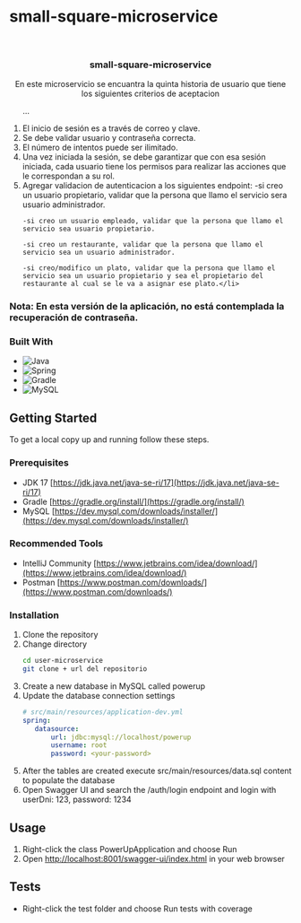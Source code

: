 # small-square-microservice
<br />
<div align="center">
<h3>small-square-microservice</h3>
 <p align="center">En este microservicio se encuantra la quinta historia de usuario que tiene los siguientes criterios de aceptacion</p>
</div>

  <ol start="numero"> ... </ol>
  <ol start="1">
  <li> El inicio de sesión es a través de correo y clave.</li>
  <li> Se debe validar usuario y contraseña correcta.</li>
  <li> El número de intentos puede ser ilimitado.</li>
  <li> Una vez iniciada la sesión, se debe garantizar que con esa sesión iniciada, cada usuario tiene los permisos para realizar las acciones que le correspondan a su rol.</li>
  <li> Agregar validacion de autenticacion a los siguientes endpoint:
    -si creo un usuario propietario, validar que la persona que llamo el servicio sera usuario administrador.
   
    -si creo un usuario empleado, validar que la persona que llamo el servicio sea usuario propietario.
   
    -si creo un restaurante, validar que la persona que llamo el servicio sea un usuario administrador.
   
    -si creo/modifico un plato, validar que la persona que llamo el servicio sea un usuario propietario y sea el propietario del restaurante al cual se le va a asignar ese plato.</li>
</ol>

### Nota: En esta versión de la aplicación, no está contemplada la recuperación de contraseña.


### Built With

* ![Java](https://img.shields.io/badge/java-%23ED8B00.svg?style=for-the-badge&logo=java&logoColor=white)
* ![Spring](https://img.shields.io/badge/Spring-6DB33F?style=for-the-badge&logo=spring&logoColor=white)
* ![Gradle](https://img.shields.io/badge/Gradle-02303A.svg?style=for-the-badge&logo=Gradle&logoColor=white)
* ![MySQL](https://img.shields.io/badge/MySQL-00000F?style=for-the-badge&logo=mysql&logoColor=white)


<!-- GETTING STARTED -->
## Getting Started

To get a local copy up and running follow these steps.

### Prerequisites

* JDK 17 [https://jdk.java.net/java-se-ri/17](https://jdk.java.net/java-se-ri/17)
* Gradle [https://gradle.org/install/](https://gradle.org/install/)
* MySQL [https://dev.mysql.com/downloads/installer/](https://dev.mysql.com/downloads/installer/)

### Recommended Tools
* IntelliJ Community [https://www.jetbrains.com/idea/download/](https://www.jetbrains.com/idea/download/)
* Postman [https://www.postman.com/downloads/](https://www.postman.com/downloads/)

### Installation

1. Clone the repository
2. Change directory
   ```sh
   cd user-microservice
   git clone + url del repositorio 
   ```
3. Create a new database in MySQL called powerup
4. Update the database connection settings
   ```yml
   # src/main/resources/application-dev.yml
   spring:
      datasource:
          url: jdbc:mysql://localhost/powerup
          username: root
          password: <your-password>
   ```
5. After the tables are created execute src/main/resources/data.sql content to populate the database
6. Open Swagger UI and search the /auth/login endpoint and login with userDni: 123, password: 1234

<!-- USAGE -->
## Usage

1. Right-click the class PowerUpApplication and choose Run
2. Open [http://localhost:8001/swagger-ui/index.html](http://localhost:8001/swagger-ui/index.html) in your web browser

<!-- ROADMAP -->
## Tests

- Right-click the test folder and choose Run tests with coverage
